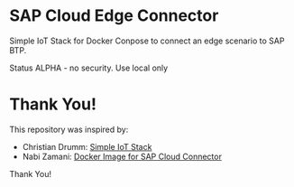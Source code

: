 # SAP Cloud Edge Connector

Simple IoT Stack for Docker Conpose to connect an edge scenario to SAP BTP.

Status ALPHA - no security. Use local only 


# Thank You!

This repository was inspired by:
- Christian Drumm: [Simple IoT Stack](https://github.com/ceedee666/simple-iot-stack)
- Nabi Zamani: [Docker Image for SAP Cloud Connector](https://github.com/nzamani/sap-cloud-connector-docker)

Thank You!